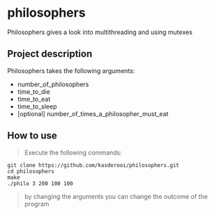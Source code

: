 # philosophers

Philosophers gives a look into multithreading and using mutexes

## Project description

Philosophers takes the following arguments:
- number_of_philosophers
- time_to_die
- time_to_eat
- time_to_sleep
- [optional] number_of_times_a_philosopher_must_eat

## How to use
> Execute the following commands:

```shell
git clone https://github.com/kasderooi/philosophers.git
cd philosophers
make
./philo 3 200 100 100
```

> by changing the arguments you can change the outcome of the program
